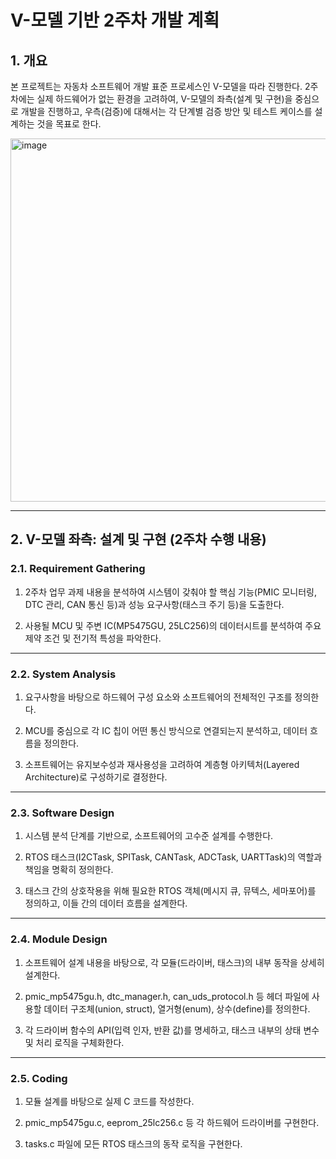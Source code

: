 # V-모델 기반 2주차 개발 계획

## 1. 개요
본 프로젝트는 자동차 소프트웨어 개발 표준 프로세스인 V-모델을 따라 진행한다. 2주차에는 실제 하드웨어가 없는 환경을 고려하여, V-모델의 좌측(설계 및 구현)을 중심으로 개발을 진행하고, 우측(검증)에 대해서는 각 단계별 검증 방안 및 테스트 케이스를 설계하는 것을 목표로 한다.

<img width="1338" height="581" alt="image" src="https://github.com/user-attachments/assets/75c7a634-5124-46c4-badd-5051086a59bd" />

---

## 2. V-모델 좌측: 설계 및 구현 (2주차 수행 내용)
### 2.1. Requirement Gathering

1. 2주차 업무 과제 내용을 분석하여 시스템이 갖춰야 할 핵심 기능(PMIC 모니터링, DTC 관리, CAN 통신 등)과 성능 요구사항(태스크 주기 등)을 도출한다.

2. 사용될 MCU 및 주변 IC(MP5475GU, 25LC256)의 데이터시트를 분석하여 주요 제약 조건 및 전기적 특성을 파악한다.

---

### 2.2. System Analysis 

1. 요구사항을 바탕으로 하드웨어 구성 요소와 소프트웨어의 전체적인 구조를 정의한다.

2. MCU를 중심으로 각 IC 칩이 어떤 통신 방식으로 연결되는지 분석하고, 데이터 흐름을 정의한다.

3. 소프트웨어는 유지보수성과 재사용성을 고려하여 계층형 아키텍처(Layered Architecture)로 구성하기로 결정한다.

---

### 2.3. Software Design 

1. 시스템 분석 단계를 기반으로, 소프트웨어의 고수준 설계를 수행한다.

2. RTOS 태스크(I2CTask, SPITask, CANTask, ADCTask, UARTTask)의 역할과 책임을 명확히 정의한다.

3. 태스크 간의 상호작용을 위해 필요한 RTOS 객체(메시지 큐, 뮤텍스, 세마포어)를 정의하고, 이들 간의 데이터 흐름을 설계한다.


---

### 2.4. Module Design

1. 소프트웨어 설계 내용을 바탕으로, 각 모듈(드라이버, 태스크)의 내부 동작을 상세히 설계한다.

2. pmic_mp5475gu.h, dtc_manager.h, can_uds_protocol.h 등 헤더 파일에 사용할 데이터 구조체(union, struct), 열거형(enum), 상수(define)를 정의한다.

3. 각 드라이버 함수의 API(입력 인자, 반환 값)를 명세하고, 태스크 내부의 상태 변수 및 처리 로직을 구체화한다.

---

### 2.5. Coding

1. 모듈 설계를 바탕으로 실제 C 코드를 작성한다.

2. pmic_mp5475gu.c, eeprom_25lc256.c 등 각 하드웨어 드라이버를 구현한다.

3. tasks.c 파일에 모든 RTOS 태스크의 동작 로직을 구현한다.
